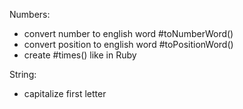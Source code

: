 Numbers:
 * convert number to english word #toNumberWord()
 * convert position to english word #toPositionWord()
 * create #times() like in Ruby
 

String:
 * capitalize first letter